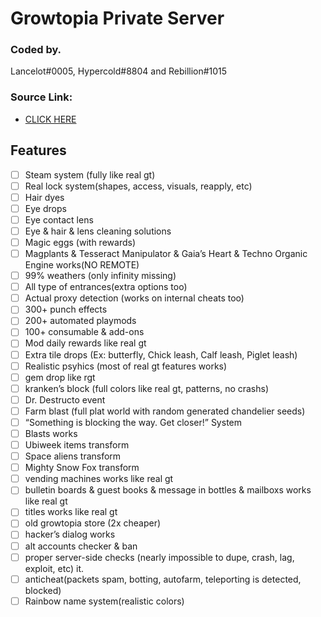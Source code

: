 # Growtopia Private Server

### Coded by.
Lancelot#0005, Hypercold#8804 and Rebillion#1015

### Source Link:
- [CLICK HERE](https://www.mediafire.com/file/etp272r3fpxdqq1/src.rar/file)

## Features
- [ ]  Steam system (fully like real gt)
- [ ]  Real lock system(shapes, access, visuals, reapply, etc)
- [ ]  Hair dyes
- [ ]  Eye drops
- [ ]  Eye contact lens
- [ ]  Eye & hair & lens cleaning solutions
- [ ]  Magic eggs (with rewards)
- [ ]  Magplants & Tesseract Manipulator & Gaia’s Heart & Techno Organic Engine works(NO REMOTE)
- [ ]  99% weathers (only infinity missing)
- [ ]  All type of entrances(extra options too)
- [ ]  Actual proxy detection (works on internal cheats too)
- [ ]  300+ punch effects
- [ ]  200+ automated playmods
- [ ]  100+ consumable & add-ons
- [ ]  Mod daily rewards like real gt
- [ ]  Extra tile drops (Ex: butterfly, Chick leash, Calf leash, Piglet leash)
- [ ]  Realistic psyhics (most of real gt features works)
- [ ]  gem drop like rgt
- [ ]  kranken’s block (full colors like real gt, patterns, no crashs)
- [ ]  Dr. Destructo event
- [ ]  Farm blast (full plat world with random generated chandelier seeds)
- [ ]  “Something is blocking the way. Get closer!” System
- [ ]  Blasts works
- [ ]  Ubiweek items transform
- [ ]  Space aliens transform
- [ ]  Mighty Snow Fox transform
- [ ]  vending machines works like real gt
- [ ]  bulletin boards & guest books & message in bottles & mailboxs works like real gt
- [ ]  titles works like real gt
- [ ]  old growtopia store (2x cheaper)
- [ ]  hacker’s dialog works
- [ ]  alt accounts checker & ban
- [ ]  proper server-side checks (nearly impossible to dupe, crash, lag, exploit, etc) it.
- [ ]  anticheat(packets spam, botting, autofarm, teleporting is detected, blocked)
- [ ]  Rainbow name system(realistic colors)

